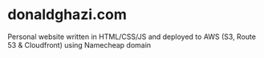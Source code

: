 # donaldghazi.com
Personal website written in HTML/CSS/JS and deployed to AWS (S3, Route 53 &amp; Cloudfront) using Namecheap domain
